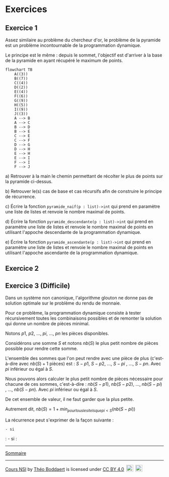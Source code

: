 # Exercices

## Exercice 1

Assez similaire au problème du chercheur d'or, le problème de la pyramide est un problème incontournable de la programmation dynamique.

Le principe est le même : depuis le sommet, l'objectif est d'arriver à la base de la pyramide en ayant récupéré le maximum de points.

```mermaid
flowchart TB
    A((3))
    B((7))
    C((4))
    D((2))
    E((4))
    F((6))
    G((9))
    H((5))
    I((9))
    J((3))
    A --> B
    A --> C
    B --> D
    B --> E
    C --> E
    C --> F
    D --> G
    D --> H
    E --> H
    E --> I
    F --> I
    F --> J
```

a) Retrouver à la main le chemin permettant de récolter le plus de points sur la pyramide ci-dessus.

b) Retrouver le(s) cas de base et cas récursifs afin de construire le principe de récurrence.

c) Écrire la fonction `pyramide_naif(p : list)->int` qui prend en paramètre une liste de listes et renvoie le nombre maximal de points.

d) Écrire la fonction `pyramide_descendante(p : list)->int` qui prend en paramètre une liste de listes et renvoie le nombre maximal de points en utilisant l'appoche descendante de la programmation dynamique.

e) Écrire la fonction `pyramide_ascendante(p : list)->int` qui prend en paramètre une liste de listes et renvoie le nombre maximal de points en utilisant l'appoche ascendante de la programmation dynamique.

## Exercice 2


## Exercice 3 (Difficile)

Dans un système non canonique, l'algorithme glouton ne donne pas de solution optimale sur le problème du rendu de monnaie.

Pour ce problème, la programmation dynamique consiste à tester récursivement toutes les combinaisons possibles et de remonter la solution qui donne un nombre de pièces minimal.

Notons $p1$, $p2$, ..., $pi$, ..., $pn$ les pièces disponibles.

Considérons une somme $S$ et notons $nb(S)$ le plus petit nombre de pièces possible pour rendre cette somme.

L'ensemble des sommes que l'on peut rendre avec une pièce de plus (c'est-à-dire avec $nb(S) + 1$ pièces) est : $S-p1$, $S-p2$, ..., $S-pi$ , ..., $S-pn$. Avec $pi$ inférieur ou égal à $S$.


Nous pouvons alors calculer le plus petit nombre de pièces nécessaire pour chacune de ces sommes, c'est-à-dire :
$nb(S-p1)$, $nb(S-p2)$, ..., $nb(S-pi)$ , ..., $nb(S-pn)$. Avec $pi$ inférieur ou égal à $S$.

De cet ensemble de valeur, il ne faut garder que la plus petite.

Autrement dit, $nb(S) = 1 + min_{pour tous les i tels que pi < S}(nb(S-pi))$

La récurrence peut s'exprimer de la façon suivante :

    - si 

: - si : 

__________________

[Sommaire](./../../../README.md)

___________

<p xmlns:cc="http://creativecommons.org/ns#" xmlns:dct="http://purl.org/dc/terms/"><a property="dct:title" rel="cc:attributionURL" href="https://github.com/boddaert/nsi">Cours NSI</a> by <a rel="cc:attributionURL dct:creator" property="cc:attributionName" href="https://github.com/boddaert">Théo Boddaert</a> is licensed under <a href="https://creativecommons.org/licenses/by/4.0/?ref=chooser-v1" target="_blank" rel="license noopener noreferrer" style="display:inline-block;">CC BY 4.0</a>  <img style="height:22px!important;margin-left:3px;vertical-align:text-bottom;" src="https://mirrors.creativecommons.org/presskit/icons/cc.svg?ref=chooser-v1" alt="">  <img style="height:22px!important;margin-left:3px;vertical-align:text-bottom;" src="https://mirrors.creativecommons.org/presskit/icons/by.svg?ref=chooser-v1" alt=""></p> 